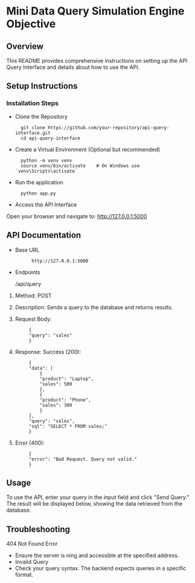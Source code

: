 # Mini Data Query Simulation Engine Objective

## Overview

This README provides comprehensive instructions on setting up the API Query Interface and details about how to use the API.

## Setup Instructions

### Installation Steps

- Clone the Repository

        git clone https://github.com/your-repository/api-query-interface.git
        cd api-query-interface
- Create a Virtual Environment (Optional but recommended)

        python -m venv venv
        source venv/bin/activate    # On Windows use `venv\Scripts\activate`

- Run the application

        python app.py

- Access the API Interface

Open your browser and navigate to: http://127.0.0.1:5000

## API Documentation

- Base URL

            http://127.0.0.1:5000

- Endpoints

    /api/query

1. Method: POST
2. Description: Sends a query to the database and returns results.
3. Request Body:


            {
            "query": "sales"
            }
4. Response:
    Success (200):

            {
            "data": [
                {
                "product": "Laptop",
                "sales": 500
                },
                {
                "product": "Phone",
                "sales": 300
                }
            ],
            "query": "sales",
            "sql": "SELECT * FROM sales;"
            }

5. Error (400):

            {
            "error": "Bad Request. Query not valid."
            }

## Usage

To use the API, enter your query in the input field and click "Send Query." The result will be displayed below, showing the data retrieved from the database.

## Troubleshooting

404 Not Found Error

- Ensure the server is ning and accessible at the specified address.
- Invalid Query
- Check your query syntax. The backend expects queries in a specific format.
